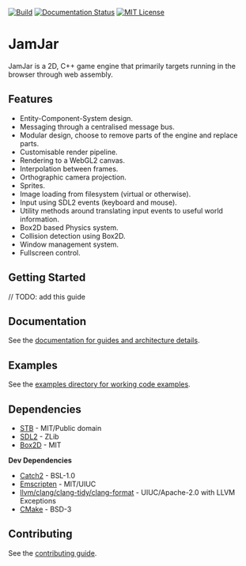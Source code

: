 [![Build](https://github.com/jamjarlabs/JamJar/workflows/build/badge.svg)](https://github.com/jamjarlabs/JamJar/actions)
[![Documentation Status](https://readthedocs.org/projects/jamjar/badge/?version=latest)](https://engine.jamjarlabs.com/en/latest/?badge=latest)
[![MIT License](https://img.shields.io/:license-mit-blue.svg)](https://choosealicense.com/licenses/mit/)

# JamJar

JamJar is a 2D, C++ game engine that primarily targets running in the browser through web assembly.

## Features

- Entity-Component-System design.
- Messaging through a centralised message bus.
- Modular design, choose to remove parts of the engine and replace parts.
- Customisable render pipeline.
- Rendering to a WebGL2 canvas.
- Interpolation between frames.
- Orthographic camera projection.
- Sprites.
- Image loading from filesystem (virtual or otherwise).
- Input using SDL2 events (keyboard and mouse).
- Utility methods around translating input events to useful world information.
- Box2D based Physics system.
- Collision detection using Box2D.
- Window management system.
- Fullscreen control.

## Getting Started

// TODO: add this guide

## Documentation

See the [documentation for guides and architecture details](https://engine.jamjarlabs.com/en/latest/).

## Examples

See the [examples directory for working code examples](./examples).

## Dependencies

- [STB](https://github.com/nothings/stb) - MIT/Public domain
- [SDL2](https://github.com/libsdl-org/SDL) - ZLib
- [Box2D](https://github.com/erincatto/box2d) - MIT

**Dev Dependencies**

- [Catch2](https://github.com/catchorg/Catch2) - BSL-1.0
- [Emscripten](https://github.com/emscripten-core/emscripten) - MIT/UIUC
- [llvm/clang/clang-tidy/clang-format](https://llvm.org/) - UIUC/Apache-2.0 with LLVM Exceptions
- [CMake](https://cmake.org/) - BSD-3

## Contributing

See the [contributing guide](./CONTRIBUTING.md).
